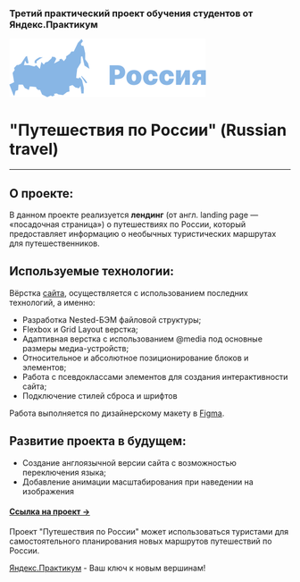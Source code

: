 ### Третий практический проект обучения студентов от Яндекс.Практикум

[![LOGO](./images/header/logo-RGB.svg)](https://kolob-ok.github.io/russian-travel/ "Проект Яндекса")

# "Путешествия по России" (Russian travel)

__________

## О проекте:

В данном проекте реализуется **лендинг** (от англ. landing page — «посадочная страница») о путешествиях по России,
который предоставляет информацию о необычных туристических маршрутах для путешественников.

## Используемые технологии:

Вёрстка [сайта](https://kolob-ok.github.io/russian-travel/), осуществляется с использованием последних технологий, а
именно:

* Разработка Nested-БЭМ файловой структуры;
* Flexbox и Grid Layout верстка;
* Адаптивная верстка с использованием @media под основные размеры медиа-устройств;
* Относительное и абсолютное позиционирование блоков и элементов;
* Работа с псевдоклассами элементов для создания интерактивности сайта;
* Подключение стилей сброса и шрифтов

Работа выполняется по дизайнерскому макету
в [Figma](https://www.figma.com/file/5S2WSbEFL6awjVWJ0NWL8Q/Sprint-3_-Russia-_-desktop-%2B-mobile).
## Развитие проекта в будущем:

* Создание англоязычной версии сайта с возможностью переключения языка;
* Добавление анимации масштабирования при наведении на изображения

#### [Ссылка на проект &rarr;](https://kolob-ok.github.io/russian-travel/ "Проект Яндекса")

Проект "Путешествия по России" может использоваться туристами для самостоятельного планирования новых маршрутов
путешествий по России.

[Яндекс.Практикум](https://practicum.yandex.ru "Повернуть ключик к новым вершинам") - Ваш ключ к новым вершинам!
